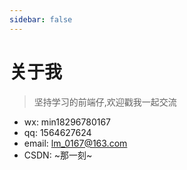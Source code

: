 ```yaml
---
sidebar: false
---
```


# 关于我
> 坚持学习的前端仔,欢迎戳我一起交流
- wx: min18296780167
- qq: 1564627624
- email: lm_0167@163.com
- CSDN: ~那一刻~
